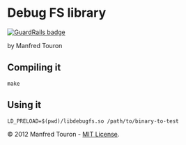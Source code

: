 Debug FS library
================

[![GuardRails badge](https://badges.production.guardrails.io/moul/libdebugfs.svg)](https://www.guardrails.io)

by Manfred Touron

Compiling it
------------

`make`

Using it
--------

`LD_PRELOAD=$(pwd)/libdebugfs.so /path/to/binary-to-test`

© 2012 Manfred Touron - [MIT License](https://github.com/moul/libdebugfs/blob/master/License.txt).
